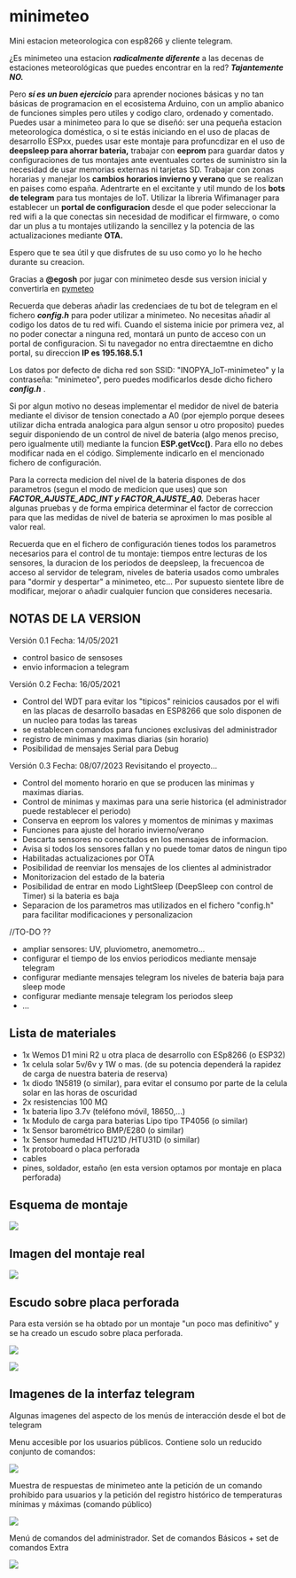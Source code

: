 # minimeteo

Mini estacion meteorologica con esp8266 y cliente telegram.

¿Es minimeteo una estacion ***radicalmente diferente*** a las decenas de estaciones meteorológicas que puedes encontrar en la red?
***Tajantemente NO.***

Pero ***sí es un buen ejercicio*** para aprender nociones básicas y no tan básicas de programacion en el ecosistema Arduino, con un amplio abanico de funciones simples pero utiles y codigo claro, ordenado y comentado.
Puedes usar a minimeteo para lo que se diseñó: ser una pequeña estacion meteorologica doméstica, o si te estás iniciando en el uso de placas de desarrollo  ESPxx, puedes usar este montaje para profuncdizar en el uso de **deepsleep para ahorrar bateria,** trabajar con **eeprom** para guardar datos y configuraciones de tus montajes ante eventuales cortes de suministro sin la necesidad de usar memorias externas ni tarjetas SD. Trabajar con zonas horarias y manejar los **cambios horarios invierno y verano** que se realizan en paises como españa. Adentrarte en el excitante y util mundo de los **bots de telegram** para tus montajes de IoT. Utilizar la libreria Wifimanager para establecer un **portal de configuracion** desde el que poder seleccionar la red wifi a la que conectas sin necesidad de modificar el firmware, o como dar un plus a tu montajes utilizando la sencillez y la potencia de las actualizaciones mediante **OTA.**

Espero que te sea útil y que disfrutes de su uso como yo lo he hecho durante su creacion.

Gracias a **@egosh** por jugar con minimeteo desde sus version inicial y convertirla en [pymeteo](https://github.com/egosh/PyMeteo)


Recuerda que deberas añadir las credenciaes de tu bot de telegram en el fichero ***config.h*** para poder utilizar a minimeteo.
No necesitas añadir al codigo los datos de tu red wifi. Cuando el sistema inicie por  primera vez, al no poder conectar a ninguna red, montará un punto de acceso con un portal de configuracion. Si tu navegador no entra directaemtne en dicho portal, su direccion **IP es 195.168.5.1**

Los datos por defecto de dicha red son SSID: "INOPYA_IoT-minimeteo" y la contraseña: "minimeteo", pero puedes modificarlos desde dicho fichero ***config.h*** .

Si por algun motivo no deseas implementar el medidor de nivel de bateria mediante el divisor de tension conectado a A0 (por ejemplo porque desees utilizar dicha entrada analogica para algun sensor u otro proposito) puedes seguir disponiendo de un control de nivel de  bateria (algo menos preciso, pero igualmente util) mediante la funcion **ESP.getVcc()**.
Para ello no debes modificar nada en el código. Simplemente indicarlo en el mencionado fichero de configuración.

Para la correcta medicion del nivel de la bateria dispones de dos parametros (segun el modo de medicion que uses) que son ***FACTOR_AJUSTE_ADC_INT y FACTOR_AJUSTE_A0.*** 
Deberas hacer algunas pruebas y de forma empirica determinar el factor de correccion para que las medidas de nivel de bateria se aproximen lo mas posible al valor real.

Recuerda que en el fichero de configuración tienes todos los parametros necesarios para el control de tu montaje: tiempos entre lecturas de los sensores, la duracion de los periodos de deepsleep, la frecuencoa de acceso al servidor de telegram, niveles de bateria usados como umbrales para "dormir y despertar" a minimeteo, etc... 
Por supuesto sientete libre de modificar, mejorar o añadir cualquier funcion que consideres necesaria.



## NOTAS DE LA VERSION  

Versión 0.1       Fecha: 14/05/2021
- control basico de sensoses
- envio informacion a telegram

Versión 0.2       Fecha: 16/05/2021
- Control del WDT para evitar los "tipicos" reinicios causados por el wifi en las placas de desarrollo basadas en ESP8266 que solo disponen de un nucleo para todas las tareas
- se establecen comandos para funciones exclusivas del administrador 
- registro de minimas y maximas diarias (sin horario)
- Posibilidad de mensajes Serial para Debug

Versión 0.3      Fecha: 08/07/2023 
Revisitando el proyecto...
- Control del momento horario en que se producen las minimas y maximas diarias.
- Control de minimas y maximas para una serie historica (el administrador puede restablecer el periodo)
- Conserva en eeprom los valores y momentos de minimas y maximas
- Funciones para ajuste del horario invierno/verano
- Descarta sensores no conectados en los mensajes de informacion.
- Avisa si todos los sensores fallan y no puede tomar datos de ningun tipo
- Habilitadas actualizaciones por OTA 
- Posibilidad de reenviar los mensajes de los clientes al administrador
- Monitorizacion del estado de la bateria
- Posibilidad de entrar en modo LightSleep (DeepSleep con control de Timer) si la bateria es baja 
- Separacion de los parametros mas utilizados en el fichero "config.h" para facilitar modificaciones y personalizacion


//TO-DO ??
- ampliar sensores: UV, pluviometro, anemometro... 
- configurar el tiempo de los envios periodicos mediante mensaje telegram
- configurar mediante mensajes telegram los niveles de bateria baja para sleep mode
- configurar mediante mensaje telegram los periodos sleep
- ...
	  



## Lista de materiales

- 1x Wemos D1 mini R2 u otra placa de desarrollo con ESp8266 (o ESP32)
- 1x celula solar 5v/6v y 1W o mas. (de su potencia dependerá la rapidez de carga de nuestra bateria de reserva)
- 1x diodo 1N5819 (o similar), para evitar el consumo por parte de la celula solar en las horas de oscuridad
- 2x resistencias 100 MΩ
- 1x bateria lipo 3.7v (teléfono móvil, 18650,...)
- 1x Modulo de carga para baterias Lipo tipo TP4056 (o similar)
- 1x Sensor barométrico BMP/E280 (o similar)
- 1x Sensor humedad HTU21D /HTU31D (o similar)
- 1x protoboard o placa perforada
- cables 
- pines, soldador, estaño (en esta version optamos por montaje en placa perforada) 


## Esquema de montaje

![](./imagenes/sche-wemos-miniMETEO.png)



##  Imagen del montaje real

![](./imagenes/hard-minimeteo-componentes.jpg)



## Escudo sobre placa perforada
Para esta versión se ha obtado por un montaje "un poco mas definitivo" y se ha creado un escudo sobre placa perforada.

![](./imagenes/hard-minimteo-escudo-up.jpg)

![](./imagenes/hard-minimteo-wemos-en-escudo.jpg)



## Imagenes de la interfaz telegram

Algunas imagenes del aspecto de los menús de interacción desde el bot de telegram

Menu accesible por los usuarios públicos. 
Contiene solo un reducido conjunto de comandos:

![](./imagenes/soft-menu-usuario.png)

Muestra de respuestas de minimeteo ante la petición de un comando prohibido para usuarios y la petición del registro histórico de temperaturas mínimas y máximas (comando público)

![](./imagenes/sof-registro-historico.png)

Menú de comandos del administrador. Set de comandos Básicos + set de comandos Extra

![](./imagenes/sof-menu-admin.png)


